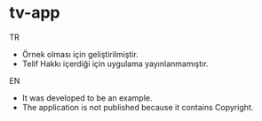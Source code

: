 # tv-app

TR

- Örnek olması için geliştirilmiştir.
- Telif Hakkı içerdiği için uygulama yayınlanmamıştır.

EN
<br>

- It was developed to be an example.
- The application is not published because it contains Copyright.
